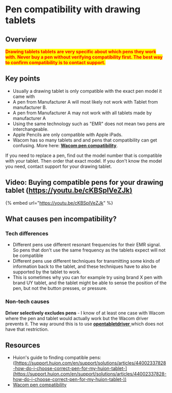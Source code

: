# Pen compatibility with drawing tablets

## Overview

<mark style="color:red;">**Drawing tablets tablets are very specific about which pens they work with. Never buy a pen without verifying compatibility first. The best way to confirm compatibility is to contact support.**</mark>

## **Key points**

* Usually a drawing tablet is only compatible with the exact pen model it came with
* A pen from Manufacturer A will most likely not work with Tablet from manufacturer B.
* A pen from Manufacturer A may not work with all tablets made by manufacturer A
* Using the same technology such as "EMR" does not mean two pens are interchangeable.
* Apple Pencils are only compatible with Apple iPads.
* Wacom has so many tablets and and pens that compatibility can get confusing. More here: [**Wacom pen compatibility**](../../product-info/wacom/wacom-pen-compatibility.md).

If you need to replace a pen, find out the model number that is compatible with your tablet. Then order that exact model. If you don't know the model you need, contact support for your drawing tablet.

## Video: Buying compatible pens for your drawing tablet ([https://youtu.be/cKBSpIVeZJk)](https://youtu.be/cKBSpIVeZJk)

{% embed url="https://youtu.be/cKBSpIVeZJk" %}

## What causes pen incompatibility?

### Tech differences

* Different pens use different resonant frequencies for their EMR signal. So pens that don't use the same frequency as the tablets expect will not be compatible
* Different pens use different techniques for transmitting some kinds of information back to the tablet, and these techniques have to also be supported by the tablet to work.&#x20;
* This is sometimes why you can for example try using brand X pen with brand UY tablet, and the tablet might be able to sense the position of the pen, but not the button presses, or pressure.&#x20;

### Non-tech causes

**Driver selectively excludes pens** - I know of at least one case with Wacom where the pen and tablet would actually work but the Wacom driver prevents it. The way around this is to use [**opentabletdriver** ](../drivers/opentabletdriver/)which does not have that restriction.&#x20;

## Resources

* Huion's guide to finding compatible pens: ([https://support.huion.com/en/support/solutions/articles/44002337828-how-do-i-choose-correct-pen-for-my-huion-tablet-](https://support.huion.com/en/support/solutions/articles/44002337828-how-do-i-choose-correct-pen-for-my-huion-tablet-))
* [Wacom pen compatibility](../../product-info/wacom/wacom-pen-compatibility.md) &#x20;



